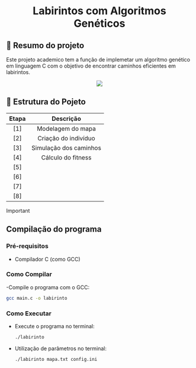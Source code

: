 <h1 align="center">Labirintos com Algoritmos Genéticos</h1> 

## 📁 Resumo do projeto
Este projeto academico tem a função de implemetar um algoritmo genético em linguagem C com o objetivo de encontrar caminhos eficientes em labirintos.

<p align="center">
   <img src="http://img.shields.io/static/v1?label=STATUS&message=FINALIZADO&color=GREEN&style=for-the-badge"/>
</p>

## 📁 Estrutura do Pojeto
<div align="center">

| Etapa | Descrição                |
|:-----:|:------------------------:|
| [1]   | Modelagem do mapa        |
| [2]   | Criação do indivíduo     |
| [3]   | Simulação dos caminhos   |
| [4]   | Cálculo do fitness       |
| [5]   |                          |
| [6]   |                          |
| [7]   |                          |
| [8]   |                          |

</div>





> [!IMPORTANT]
> ## Compilação do programa
>
> ### Pré-requisitos
> - Compilador C (como GCC)
>
> ### Como Compilar
> -Compile o programa com o GCC:  
>    ```bash
>    gcc main.c -o labirinto
>    ```
>
> ### Como Executar
> - Execute o programa no terminal:  
>   ```bash
>   ./labirinto
>   ```
> - Utilização de parâmetros no terminal:
>   ```bash
>   ./labirinto mapa.txt config.ini
>   ```
> 

